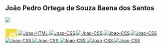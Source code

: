 ## João Pedro Ortega de Souza Baena dos Santos
 <div>
  <a href="https://github.com/Joao-Ortega">
  <img height="180em" src="https://github-readme-stats.vercel.app/api?username=joao-ortega&show_icons=true&count_private=true&include_all_commits=true&theme=chartreuse-dark"/>
<!--   <img height="180em" src="https://github-readme-stats.vercel.app/api/top-langs/?username=Joao-Ortega&layout=compact&langs_count=7&theme=chartreuse-dark"/> -->
</div>
<div style="display: inline_block"><br>
  <img align="center" alt="Joao-Js" height="29" width="38" src="https://raw.githubusercontent.com/devicons/devicon/master/icons/javascript/javascript-plain.svg">
  <img align="center" alt="Joao-HTML" height="35" width="45" 
src="https://cdn.jsdelivr.net/gh/devicons/devicon/icons/html5/html5-plain-wordmark.svg">
  <img align="center" alt="Joao-CSS" height="35" width="45" 
src="https://cdn.jsdelivr.net/gh/devicons/devicon/icons/css3/css3-plain-wordmark.svg">
   <img align="center" alt="Joao-CSS" height="35" width="45" 
src="https://cdn.jsdelivr.net/gh/devicons/devicon/icons/react/react-original-wordmark.svg">
   <img align="center" alt="Joao-CSS" height="150" width="70" 
src="https://cdn.jsdelivr.net/gh/devicons/devicon/icons/nodejs/nodejs-plain-wordmark.svg">
  <img align="center" alt="Joao-CSS" height="50" width="50" 
src="https://cdn.jsdelivr.net/gh/devicons/devicon/icons/docker/docker-plain-wordmark.svg">
 <img align="center" alt="Joao-CSS" height="50" width="50" 
src="https://cdn.jsdelivr.net/gh/devicons/devicon/icons/mysql/mysql-original-wordmark.svg">
 <img align="center" alt="Joao-CSS" height="35" width="45" 
src="https://cdn.jsdelivr.net/gh/devicons/devicon/icons/typescript/typescript-original.svg">
<img align="center" alt="Joao-CSS" height="40" width="45" 
src="https://cdn.jsdelivr.net/gh/devicons/devicon/icons/python/python-original.svg">
 <img align="center" alt="Joao-CSS" height="55" width="52"
 src="https://cdn.jsdelivr.net/gh/devicons/devicon/icons/mongodb/mongodb-original-wordmark.svg" />
 <img align="center" alt="Joao-CSS" height="110" width="90"
 src="https://cdn.jsdelivr.net/gh/devicons/devicon/icons/sequelize/sequelize-original-wordmark.svg" />
</div>
</div>

